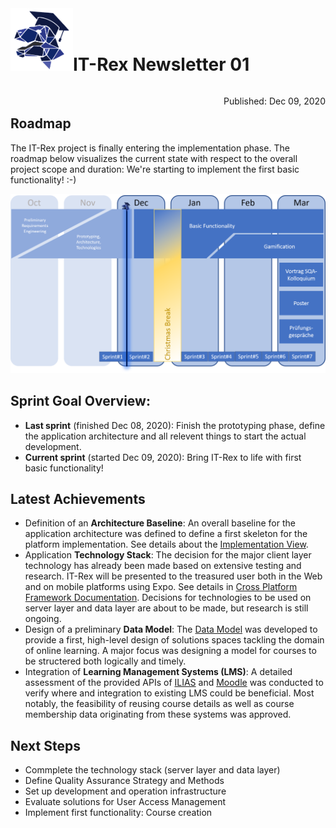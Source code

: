 <img align="left" width="100" src="../graphix/rexlogo.png"/>
<br/>
<br/>

# IT-Rex Newsletter 01

<p style="float: right">Published: Dec 09, 2020</p>
<br/>

## Roadmap

The IT-Rex project is finally entering the implementation phase. The roadmap below visualizes the current state with respect to the overall project scope and duration: We're starting to implement the first basic functionality! :-)

![Roadmap](../graphix/roadmap01.png)

## Sprint Goal Overview:
* **Last sprint** (finished Dec 08, 2020): Finish the prototyping phase, define the application architecture and all relevent things to start the actual development. 
* **Current sprint** (started Dec 09, 2020): Bring IT-Rex to life with first basic functionality!

## Latest Achievements

* Definition of an **Architecture Baseline**: An overall baseline for the application architecture was defined to define a first skeleton for the platform implementation. See details about the [Implementation View](https://github.com/IT-REX-Platform/Wiki/wiki/Application-Architecture--Implementation-View). 
* Application **Technology Stack**: The decision for the major client layer technology has already been made based on extensive testing and research. IT-Rex will be presented to the treasured user both in the Web and on mobile platforms using Expo. See details in [Cross Platform Framework Documentation](https://github.com/IT-REX-Platform/Wiki/wiki/Technical-Research--Cross-Platform-Framework). Decisions for technologies to be used on server layer and data layer are about to be made, but research is still ongoing.
* Design of a preliminary **Data Model**: The [Data Model](https://github.com/IT-REX-Platform/Wiki/wiki/Application-Architecture--Data-Model) was developed to provide a first, high-level design of solutions spaces tackling the domain of online learning. A major focus was designing a model for courses to be structered both logically and timely.
* Integration of **Learning Management Systems (LMS)**: A detailed assessment of the provided APIs of [ILIAS](https://github.com/IT-REX-Platform/Wiki/wiki/Technical-Research--ILIAS-API) and [Moodle](https://github.com/IT-REX-Platform/Wiki/wiki/Technical-Research--Moodle-API) was conducted to verify where and integration to existing LMS could be beneficial. Most notably, the feasibility of reusing course details as well as course membership data originating from these systems was approved.


## Next Steps

* Commplete the technology stack (server layer and data layer)
* Define Quality Assurance Strategy and Methods
* Set up development and operation infrastructure
* Evaluate solutions for User Access Management
* Implement first functionality: Course creation